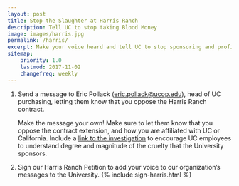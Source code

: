 ```yaml
---
layout: post
title: Stop the Slaughter at Harris Ranch
description: Tell UC to stop taking Blood Money
image: images/harris.jpg
permalink: /harris/
excerpt: Make your voice heard and tell UC to stop sponsoring and profiting from violence!
sitemap:
    priority: 1.0
    lastmod: 2017-11-02
    changefreq: weekly
---
```


1. Send a message to Eric Pollack ([eric.pollack@ucop.edu](mailto:eric.pollack@ucop.edu)), head of UC purchasing, letting them know that you oppose the Harris Ranch contract.

	Make the message your own! Make sure to let them know that you oppose the contract extension, and how you are affiliated with UC or California. Include a [link to the investigation](https://www.youtube.com/watch?v=bfB192xAkrA) to encourage UC employees to understand degree and magnitude of the cruelty that the University sponsors.

2. Sign our Harris Ranch Petition to add your voice to our organization’s messages to the University.
{% include sign-harris.html %}
 
